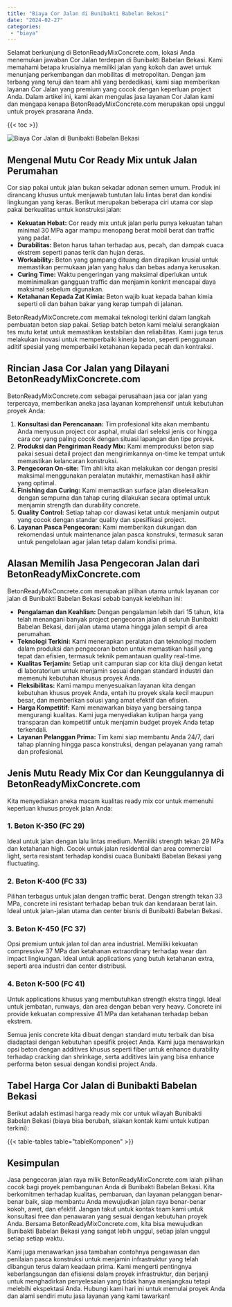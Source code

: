 ```yaml
---
title: "Biaya Cor Jalan di Bunibakti Babelan Bekasi"
date: "2024-02-27"
categories: 
 - "biaya"
---
```


Selamat berkunjung di BetonReadyMixConcrete.com, lokasi Anda menemukan jawaban Cor Jalan terdepan di Bunibakti Babelan Bekasi. Kami memahami betapa krusialnya memiliki jalan yang kokoh dan awet untuk menunjang perkembangan dan mobilitas di metropolitan. Dengan jam terbang yang teruji dan team ahli yang berdedikasi, kami siap memberikan layanan Cor Jalan yang premium yang cocok dengan keperluan project Anda. Dalam artikel ini, kami akan mengulas jasa layanan Cor Jalan kami dan mengapa kenapa BetonReadyMixConcrete.com merupakan opsi unggul untuk proyek prasarana Anda.

{{< toc >}}

![Biaya Cor Jalan di Bunibakti Babelan Bekasi](https://betoncor8.github.io/cor/harga-beton-readymix-concrete%20(15).png)

## Mengenal Mutu Cor Ready Mix untuk Jalan Perumahan

Cor siap pakai untuk jalan bukan sekadar adonan semen umum. Produk ini dirancang khusus untuk menjawab tuntutan lalu lintas berat dan kondisi lingkungan yang keras. Berikut merupakan beberapa ciri utama cor siap pakai berkualitas untuk konstruksi jalan:

- **Kekuatan Hebat:** Cor ready mix untuk jalan perlu punya kekuatan tahan minimal 30 MPa agar mampu menopang berat mobil berat dan traffic yang padat.
- **Durabilitas:** Beton harus tahan terhadap aus, pecah, dan dampak cuaca ekstrem seperti panas terik dan hujan deras.
- **Workability:** Beton yang gampang dituang dan dirapikan krusial untuk memastikan permukaan jalan yang halus dan bebas adanya kerusakan.
- **Curing Time:** Waktu pengeringan yang maksimal diperlukan untuk meminimalkan gangguan traffic dan menjamin konkrit mencapai daya maksimal sebelum digunakan.
- **Ketahanan Kepada Zat Kimia:** Beton wajib kuat kepada bahan kimia seperti oli dan bahan bakar yang kerap tumpah di jalanan.

BetonReadyMixConcrete.com memakai teknologi terkini dalam langkah pembuatan beton siap pakai. Setiap batch beton kami melalui serangkaian tes mutu ketat untuk memastikan kestabilan dan reliabilitas. Kami juga terus melakukan inovasi untuk memperbaiki kinerja beton, seperti penggunaan aditif spesial yang memperbaiki ketahanan kepada pecah dan kontraksi.

## Rincian Jasa Cor Jalan yang Dilayani BetonReadyMixConcrete.com

BetonReadyMixConcrete.com sebagai perusahaan jasa cor jalan yang terpercaya, memberikan aneka jasa layanan komprehensif untuk kebutuhan proyek Anda:

1. **Konsultasi dan Perencanaan:** Tim profesional kita akan membantu Anda menyusun project cor asphal, mulai dari seleksi jenis cor hingga cara cor yang paling cocok dengan situasi lapangan dan tipe proyek.
2. **Produksi dan Pengiriman Ready Mix:** Kami memproduksi beton siap pakai sesuai detail project dan mengirimkannya on-time ke tempat untuk memastikan kelancaran konstruksi.
3. **Pengecoran On-site:** Tim ahli kita akan melakukan cor dengan presisi maksimal menggunakan peralatan mutakhir, memastikan hasil akhir yang optimal.
4. **Finishing dan Curing:** Kami memastikan surface jalan diselesaikan dengan sempurna dan tahap curing dilakukan secara optimal untuk menjamin strength dan durability concrete.
5. **Quality Control:** Setiap tahap cor diawasi ketat untuk menjamin output yang cocok dengan standar quality dan spesifikasi project.
6. **Layanan Pasca Pengecoran:** Kami memberikan dukungan dan rekomendasi untuk maintenance jalan pasca konstruksi, termasuk saran untuk pengelolaan agar jalan tetap dalam kondisi prima.

## Alasan Memilih Jasa Pengecoran Jalan dari BetonReadyMixConcrete.com

BetonReadyMixConcrete.com merupakan pilihan utama untuk layanan cor jalan di Bunibakti Babelan Bekasi sebab banyak kelebihan ini:

- **Pengalaman dan Keahlian:** Dengan pengalaman lebih dari 15 tahun, kita telah menangani banyak project pengecoran jalan di seluruh Bunibakti Babelan Bekasi, dari jalan utama utama hingga jalan sempit di area perumahan.
- **Teknologi Terkini:** Kami menerapkan peralatan dan teknologi modern dalam produksi dan pengecoran beton untuk memastikan hasil yang tepat dan efisien, termasuk teknik pemantauan quality real-time.
- **Kualitas Terjamin:** Setiap unit campuran siap cor kita diuji dengan ketat di laboratorium untuk menjamin sesuai dengan standard industri dan memenuhi kebutuhan khusus proyek Anda.
- **Fleksibilitas:** Kami mampu menyesuaikan layanan kita dengan kebutuhan khusus proyek Anda, entah itu proyek skala kecil maupun besar, dan memberikan solusi yang amat efektif dan efisien.
- **Harga Kompetitif:** Kami menawarkan biaya yang bersaing tanpa mengurangi kualitas. Kami juga menyediakan kutipan harga yang transparan dan kompetitif untuk menjamin budget proyek Anda tetap terkendali.
- **Layanan Pelanggan Prima:** Tim kami siap membantu Anda 24/7, dari tahap planning hingga pasca konstruksi, dengan pelayanan yang ramah dan profesional.

## Jenis Mutu Ready Mix Cor dan Keunggulannya di BetonReadyMixConcrete.com

Kita menyediakan aneka macam kualitas ready mix cor untuk memenuhi keperluan khusus proyek jalan Anda:

### 1\. Beton K-350 (FC 29)

Ideal untuk jalan dengan lalu lintas medium. Memiliki strength tekan 29 MPa dan ketahanan high. Cocok untuk jalan residential dan area commercial light, serta resistant terhadap kondisi cuaca Bunibakti Babelan Bekasi yang fluctuating.

### 2\. Beton K-400 (FC 33)

Pilihan terbagus untuk jalan dengan traffic berat. Dengan strength tekan 33 MPa, concrete ini resistant terhadap beban truk dan kendaraan berat lain. Ideal untuk jalan-jalan utama dan center bisnis di Bunibakti Babelan Bekasi.

### 3\. Beton K-450 (FC 37)

Opsi premium untuk jalan tol dan area industrial. Memiliki kekuatan compressive 37 MPa dan ketahanan extraordinary terhadap wear dan impact lingkungan. Ideal untuk applications yang butuh ketahanan extra, seperti area industri dan center distribusi.

### 4\. Beton K-500 (FC 41)

Untuk applications khusus yang membutuhkan strength ekstra tinggi. Ideal untuk jembatan, runways, dan area dengan beban very heavy. Concrete ini provide kekuatan compressive 41 MPa dan ketahanan terhadap beban ekstrem.

Semua jenis concrete kita dibuat dengan standard mutu terbaik dan bisa diadaptasi dengan kebutuhan spesifik project Anda. Kami juga menawarkan opsi beton dengan additives khusus seperti fiber untuk enhance durability terhadap cracking dan shrinkage, serta additives lain yang bisa enhance performa beton sesuai dengan kondisi project Anda.

## Tabel Harga Cor Jalan di Bunibakti Babelan Bekasi

Berikut adalah estimasi harga ready mix cor untuk wilayah Bunibakti Babelan Bekasi (biaya bisa berubah, silakan kontak kami untuk kutipan terkini):

{{< table-tables table="tableKomponen" >}}

## Kesimpulan

Jasa pengecoran jalan raya milik BetonReadyMixConcrete.com ialah pilihan cocok bagi proyek pembangunan Anda di Bunibakti Babelan Bekasi. Kita berkomitmen terhadap kualitas, pembaruan, dan layanan pelanggan benar-benar baik, siap membantu Anda mewujudkan jalan raya benar-benar kokoh, awet, dan efektif. Jangan takut untuk kontak team kami untuk konsultasi free dan penawaran yang sesuai dengan kebutuhan proyek Anda. Bersama BetonReadyMixConcrete.com, kita bisa mewujudkan Bunibakti Babelan Bekasi yang sangat lebih unggul, setiap jalan unggul setiap setiap waktu.

Kami juga menawarkan jasa tambahan contohnya pengawasan dan penilaian pasca konstruksi untuk menjamin infrastruktur yang telah dibangun terus dalam keadaan prima. Kami mengerti pentingnya keberlangsungan dan efisiensi dalam proyek infrastruktur, dan berjanji untuk menghadirkan penyelesaian yang tidak hanya menjangkau tetapi melebihi ekspektasi Anda. Hubungi kami hari ini untuk memulai proyek Anda dan alami sendiri mutu jasa layanan yang kami tawarkan!
